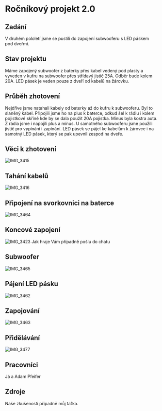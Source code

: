 # Ročníkový projekt 2.0
## Zadání
V druhém pololetí jsme se pustili do zapojení subwooferu s LED páskem pod dveřmi.
## Stav projektu
Máme zapojený subwoofer z baterky přes kabel vedený pod plasty a vyveden v kufru na subwoofer přes střídavý jistič 25A. Odběr bude kolem 20A.
LED pásek je veden pouze z dveří od kabelů na žárovku.
## Průběh zhotovení 
Nejdříve jsme natahali kabely od baterky až do kufru k subwooferu.
Byl to slaněný kabel. Připojili jsme ho na plus k baterce, odkud šel k rádiu i kolem pojistkové skříně kde by se dala použít 20A pojistka.
Mínus byla kostra auta. Z rádia jsme i napojili plus a mínus.
U samotného subwooferu jsme použili jistič pro vypínání i zapínání.
LED pásek se pájel ke kabelům k žárovce i na samotný LED pásek, který se pak upevnil zespod na dveře.
## Věci k zhotovení
![IMG_3415](https://github.com/mariangrulich/mariangrulich/assets/154463594/d609a12a-b6a9-4991-8a23-00a463adc2f7)
## Tahání kabelů
![IMG_3416](https://github.com/mariangrulich/mariangrulich/assets/154463594/8d6e1775-f3ee-4101-9558-42a50c2ce782)
## Připojení na svorkovnici na baterce
![IMG_3464](https://github.com/mariangrulich/mariangrulich/assets/154463594/6a3d67bd-37a9-4f39-8d84-81b3771a4fa7)
## Koncové zapojení
![IMG_3423](https://github.com/mariangrulich/mariangrulich/assets/154463594/8ac57b4c-7523-4060-ab7d-9369e979aef2)
Jak hraje Vám případně pošlu do chatu
## Subwoofer
![IMG_3465](https://github.com/mariangrulich/mariangrulich/assets/154463594/e22f06ff-6581-43a1-ba73-9aee3507f680)

## Pájení LED pásku
![IMG_3462](https://github.com/mariangrulich/mariangrulich/assets/154463594/ae403231-39fc-4ec9-94cc-b786ed1ee7cd)
## Zapojování
![IMG_3463](https://github.com/mariangrulich/mariangrulich/assets/154463594/ce54a7ca-3448-4a2a-846f-8bc2d5534b92)
## Přidělávání 
![IMG_3477](https://github.com/mariangrulich/mariangrulich/assets/154463594/ca741cd1-7037-4a4d-8322-a10aff088026)
## Pracovníci
Já a Adam Pfeifer
## Zdroje
Naše zkušenosti případně můj taťka.
